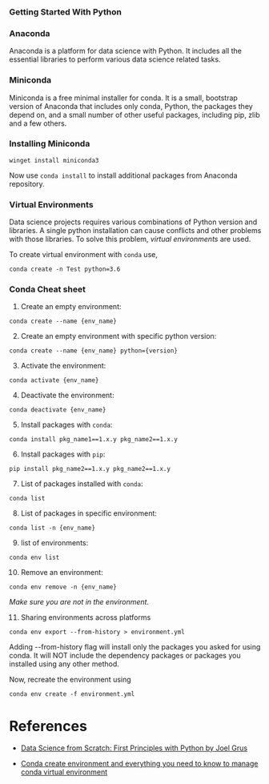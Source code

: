 ### Getting Started With Python

### Anaconda

Anaconda is a platform for data science with Python. It includes all the essential libraries to perform various data science related tasks.

### Miniconda

Miniconda is a free minimal installer for conda. It is a small, bootstrap version of Anaconda that includes only conda, Python, the packages they depend on, and a small number of other useful packages, including pip, zlib and a few others.

### Installing Miniconda

```
winget install miniconda3
```

Now use `conda install` to install additional packages from Anaconda repository.

### Virtual Environments

Data science projects requires various combinations of Python version and libraries. A single python installation can cause conflicts and other problems with those libraries. To solve this problem, _virtual environments_ are used.

To create virtual environment with `conda` use,

```
conda create -n Test python=3.6
```

### Conda Cheat sheet

1. Create an empty environment:

```
conda create --name {env_name}
```

2. Create an empty environment with specific python version:

```
conda create --name {env_name} python={version}
```

3. Activate the environment:

```
conda activate {env_name}
```

4. Deactivate the environment:

```
conda deactivate {env_name}
```

5. Install packages with `conda`:

```
conda install pkg_name1==1.x.y pkg_name2==1.x.y
```

6. Install packages with `pip`:

```
pip install pkg_name2==1.x.y pkg_name2==1.x.y
```

7. List of packages installed with `conda`:

```
conda list
```

8. List of packages in specific environment:

```
conda list -n {env_name}
```

9. list of environments:

```
conda env list
```

10. Remove an environment:

```
conda env remove -n {env_name}
```

_Make sure you are not in the environment._

11. Sharing environments across platforms

```
conda env export --from-history > environment.yml
```

Adding --from-history flag will install only the packages you asked for using conda. It will NOT include the dependency packages or packages you installed using any other method.

Now, recreate the environment using

```
conda env create -f environment.yml
```

# References

- [Data Science from Scratch: First Principles with Python by Joel Grus](https://www.goodreads.com/en/book/show/25407018)

- [Conda create environment and everything you need to know to manage conda virtual environment](https://www.machinelearningplus.com/deployment/conda-create-environment-and-everything-you-need-to-know-to-manage-conda-virtual-environment/)
